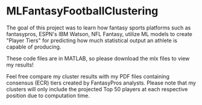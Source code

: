# MLFantasyFootballClustering

The goal of this project was to learn how fantasy sports platforms such as fantasypros, ESPN's IBM Watson, NFL Fantasy, utilize ML models to create "Player Tiers" for predicting how much statistical output an athlete is capable of producing. <br>

These code files are in MATLAB, so please download the mlx files to view my results! <br>

Feel free compare my cluster results with my PDF files containing consensus (ECR) tiers created by FantasyPros analysts. Please note that my clusters will only include the projected Top 50 players at each respective position due to computation time. 
